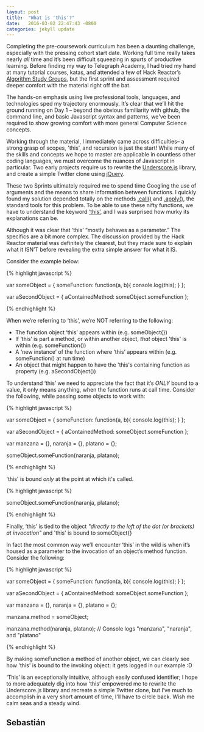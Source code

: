 ```yaml
---
layout: post
title:  "What is 'this'?"
date:   2016-03-02 22:47:43 -0800
categories: jekyll update
---
```

Completing the pre-coursework curriculum has been a daunting challenge, especially with the pressing cohort start date. Working full time really takes nearly <em>all</em> time and it’s been difficult squeezing in spurts of productive learning. Before finding my way to Telegraph Academy, I had tried my hand at many tutorial courses, katas, and attended a few of Hack Reactor’s [Algorithm Study Groups](http://www.meetup.com/hackreactor/events/228753374/), but the first sprint and assessment required deeper comfort with the material right off the bat.

The hands-on emphasis using live professional tools, languages, and technologies sped my trajectory enormously. It’s clear that we’ll hit the ground running on Day 1 – beyond the obvious familiarity with github, the command line, and basic Javascript syntax and patterns, we've been required to show growing comfort with more general Computer Science concepts.

Working through the material, I immediately came across difficulties– a strong grasp of scopes, 'this', and recursion is just the start! While many of the skills and concepts we hope to master are applicable in countless other coding languages, we must overcome the nuances of Javascript in particular. Two early projects require us to rewrite the [Underscore.js](http://underscorejs.org/) library, and create a simple Twitter clone using [jQuery](https://jquery.com/).

These two Sprints ultimately required me to spend time Googling the use of arguments and the means to share information between functions. I quickly found my solution depended totally on the methods [.call()](https://developer.mozilla.org/en-US/docs/Web/JavaScript/Reference/Global_Objects/Function/call) and [.apply()](https://developer.mozilla.org/en-US/docs/Web/JavaScript/Reference/Global_Objects/Function/apply), the standard tools for this problem. To be able to use these nifty functions, we have to understand the keyword [‘this’](https://developer.mozilla.org/en-US/docs/Web/JavaScript/Reference/Operators/this), and I was surprised how murky its explanations can be.

Although it was clear that ‘this’ “mostly behaves as a parameter.” The specifics are a bit more complex. The discussion provided by the Hack Reactor material was definitely the clearest, but they made sure to explain what it ISN’T before revealing the extra simple answer for what it IS.

Consider the example below:

{% highlight javascript %}

var someObject = {
  someFunction: function(a, b){
    console.log(this);
  }
};

var aSecondObject = {
  aContainedMethod: someObject.someFunction
};

{% endhighlight %}

When we’re referring to ‘this’, we’re NOT referring to the following:

-	The function object ‘this’ appears within (e.g. someObject{})
-	If ‘this’ is part a method, or within another object, <em>that</em> object 'this' is within (e.g. someFunction())
-	A ‘new instance’ of the function where ‘this’ appears within  (e.g. someFunction() at run time)
-	An object that might happen to have the 'this's containing function as property (e.g. aSecondObject())

To understand ‘this’ we need to appreciate the fact that it’s <em>ONLY</em> bound to a value, it only means anything, when the function runs at call time. Consider the following, while passing some objects to work with:

{% highlight javascript %}

var someObject = {
  someFunction: function(a, b){
    console.log(this);
  }
};

var aSecondObject = {
  aContainedMethod: someObject.someFunction
};

var manzana = {}, naranja = {}, platano = {};

someObject.someFunction(naranja, platano);

{% endhighlight %}

'this' is bound <em>only</em> at the point at which it's called.

{% highlight javascript %}

someObject.someFunction(naranja, platano);

{% endhighlight %}

Finally, ‘this’ is tied to the object <em>"directly to the left of the dot (or brackets) at invocation"</em> and 'this' is bound to someObject{}

In fact the most common way we’ll encounter ‘this’ in the wild is when it’s housed as a parameter to the invocation of an object’s method function. Consider the following:

{% highlight javascript %}

var someObject = {
  someFunction: function(a, b){
    console.log(this);
  }
};

var aSecondObject = {
  aContainedMethod: someObject.someFunction
};

var manzana = {}, naranja = {}, platano = {};

manzana.method = someObject;

manzana.method(naranja, platano); // Console logs "manzana", "naranja", and "platano"

{% endhighlight %}

By making someFunction a method of another object, we can clearly see how 'this' is bound to the invoking object: it gets logged in our example :D

‘This’ is an exceptionally intuitive, although easily confused identifier; I hope to more adequately dig into how ‘this’ empowered me to rewrite the Underscore.js library and recreate a simple Twitter clone, but I’ve much to accomplish in a very short amount of time, I'll have to circle back. Wish me calm seas and a steady wind.


Sebastián
---

